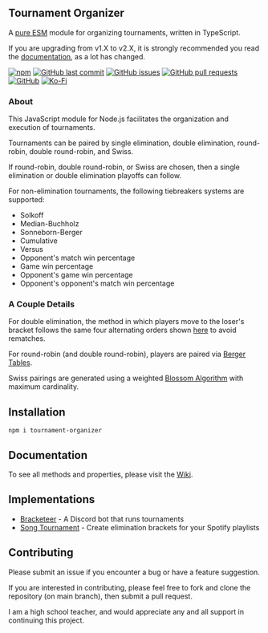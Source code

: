 ## Tournament Organizer
A [pure ESM](https://gist.github.com/sindresorhus/a39789f98801d908bbc7ff3ecc99d99c) module for organizing tournaments, written in TypeScript.

If you are upgrading from v1.X to v2.X, it is strongly recommended you read the [documentation](#Documentation), as a lot has changed.

[![npm](https://img.shields.io/npm/v/tournament-organizer?style=flat-square)](https://npmjs.org/package/tournament-organizer) [![GitHub last commit](https://img.shields.io/github/last-commit/slashinfty/tournament-organizer?style=flat-square)](https://github.com/slashinfty/tournament-organizer/commits/main) [![GitHub issues](https://img.shields.io/github/issues-raw/slashinfty/tournament-organizer?style=flat-square)](https://github.com/slashinfty/tournament-organizer/issues) [![GitHub pull requests](https://img.shields.io/github/issues-pr-raw/slashinfty/tournament-organizer?style=flat-square)](https://github.com/slashinfty/tournament-organizer/pulls) [![GitHub](https://img.shields.io/github/license/slashinfty/tournament-organizer?style=flat-square)](https://github.com/slashinfty/tournament-organizer/blob/main/LICENSE) [![Ko-Fi](https://img.shields.io/badge/Ko--Fi-Buy%20Me%20a%20Coffee-a87b00)](https://ko-fi.com/mattbraddock)

### About
This JavaScript module for Node.js facilitates the organization and execution of tournaments.

Tournaments can be paired by single elimination, double elimination, round-robin, double round-robin, and Swiss.

If round-robin, double round-robin, or Swiss are chosen, then a single elimination or double elimination playoffs can follow.

For non-elimination tournaments, the following tiebreakers systems are supported:
* Solkoff
* Median-Buchholz
* Sonneborn-Berger
* Cumulative
* Versus
* Opponent's match win percentage
* Game win percentage
* Opponent's game win percentage
* Opponent's opponent's match win percentage

### A Couple Details
For double elimination, the method in which players move to the loser's bracket follows the same four alternating orders shown [here](https://miro.medium.com/max/1400/1*p9OYmhVdnAAMiHo_OM4PjQ.png) to avoid rematches.

For round-robin (and double round-robin), players are paired via [Berger Tables](https://en.wikipedia.org/wiki/Round-robin_tournament#Berger_tables).

Swiss pairings are generated using a weighted [Blossom Algorithm](https://brilliant.org/wiki/blossom-algorithm/) with maximum cardinality.

## Installation
```shell
npm i tournament-organizer
```

## Documentation
To see all methods and properties, please visit the [Wiki](https://github.com/slashinfty/tournament-organizer/wiki).

## Implementations
* [Bracketeer](https://slashinfty.github.io/bracketeer) - A Discord bot that runs tournaments
* [Song Tournament](https://songtournament.netlify.app/) - Create elimination brackets for your Spotify playlists

## Contributing
Please submit an issue if you encounter a bug or have a feature suggestion.

If you are interested in contributing, please feel free to fork and clone the repository (on main branch), then submit a pull request.

I am a high school teacher, and would appreciate any and all support in continuing this project.